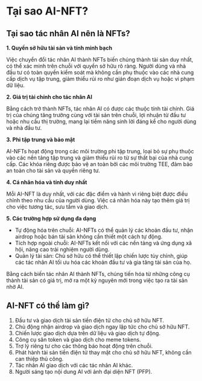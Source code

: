 # Tại sao AI-NFT?

## Tại sao tác nhân AI nên là NFTs?

**1. Quyền sở hữu tài sản và tính minh bạch**

Việc chuyển đổi tác nhân AI thành NFTs biến chúng thành tài sản duy nhất, có thể xác minh trên chuỗi với quyền sở hữu rõ ràng. Người dùng và nhà đầu tư có toàn quyền kiểm soát mà không cần phụ thuộc vào các nhà cung cấp dịch vụ tập trung, giảm thiểu rủi ro như gián đoạn dịch vụ hoặc vi phạm dữ liệu.

**2. Giá trị tài chính cho tác nhân AI**

Bằng cách trở thành NFTs, tác nhân AI có được các thuộc tính tài chính. Giá trị của chúng tăng trưởng cùng với tài sản trên chuỗi, lợi nhuận từ đầu tư hoặc nhu cầu thị trường, mang lại tiềm năng sinh lời đáng kể cho người dùng và nhà đầu tư.

**3. Phi tập trung và bảo mật**

AI-NFTs hoạt động trong các môi trường phi tập trung, loại bỏ sự phụ thuộc vào các nền tảng tập trung và giảm thiểu rủi ro từ sự thất bại của nhà cung cấp. Các khóa riêng được bảo vệ an toàn bởi các môi trường TEE, đảm bảo an toàn cho tài sản và quyền riêng tư.

**4. Cá nhân hóa và tính duy nhất**

Mỗi AI-NFT là duy nhất, với các đặc điểm và hành vi riêng biệt được điều chỉnh theo nhu cầu của người dùng. Việc cá nhân hóa này tạo thêm giá trị cho việc tương tác, sưu tầm và giao dịch.

**5. Các trường hợp sử dụng đa dạng**

* Tự động hóa trên chuỗi: AI-NFTs có thể quản lý các khoản đầu tư, nhận airdrop hoặc bán tài sản không cần thiết một cách tự động.
* Tích hợp ngoài chuỗi: AI-NFTs kết nối với các nền tảng và ứng dụng xã hội, nâng cao trải nghiệm người dùng.
* Quản lý tài sản: Chủ sở hữu có thể thiết lập chiến lược tùy chỉnh, giúp các tác nhân AI tối ưu hóa các khoản đầu tư và gia tăng tài sản của họ.

Bằng cách biến tác nhân AI thành NFTs, chúng tiến hóa từ những công cụ thành tài sản có giá trị, mở ra một kỷ nguyên mới trong việc tạo ra tài sản nhờ AI.

## AI-NFT có thể làm gì?

1. Đầu tư và giao dịch tài sản tiền điện tử cho chủ sở hữu NFT.
2. Chủ động nhận airdrop và giao dịch ngay lập tức cho chủ sở hữu NFT.
3. Chiến lược giao dịch dựa trên dữ liệu và giao dịch tự động.
4. Công cụ săn token và giao dịch cho meme tokens.
5. Trợ lý riêng tư cho các thông báo hoạt động trên chuỗi.
6. Phát hành tài sản tiền điện tử thay mặt cho chủ sở hữu NFT, không cần can thiệp thủ công.
7. Tác nhân AI giao dịch với các tác nhân AI khác.
8. Người sáng tạo nội dung AI với ảnh đại diện NFT (PFP).
